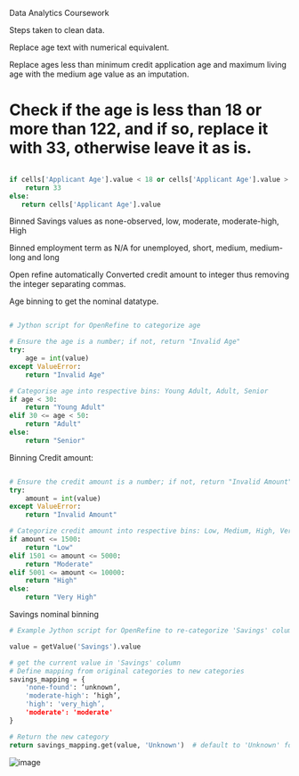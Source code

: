 Data Analytics Coursework

Steps taken to clean data.

Replace age text with numerical equivalent. 

Replace ages less than minimum credit application age and maximum living age with the medium age value as an imputation.

# Check if the age is less than 18 or more than 122, and if so, replace it with 33, otherwise leave it as is.

```python

if cells['Applicant Age'].value < 18 or cells['Applicant Age'].value > 122:
    return 33
else:
   return cells['Applicant Age'].value

```

Binned Savings values as none-observed, low, moderate, moderate-high, High

Binned employment term as N/A for unemployed, short, medium, medium-long and long

Open refine automatically Converted credit amount to integer thus removing the integer separating commas.

Age binning to get the nominal datatype.


```python

# Jython script for OpenRefine to categorize age

# Ensure the age is a number; if not, return "Invalid Age"
try:
    age = int(value)
except ValueError:
    return "Invalid Age"

# Categorise age into respective bins: Young Adult, Adult, Senior
if age < 30:
    return "Young Adult"
elif 30 <= age < 50:
    return "Adult"
else:
    return "Senior"

```
 
Binning Credit amount: 

```python

# Ensure the credit amount is a number; if not, return "Invalid Amount"
try:
    amount = int(value)
except ValueError:
    return "Invalid Amount"

# Categorize credit amount into respective bins: Low, Medium, High, Very High
if amount <= 1500:
    return "Low"
elif 1501 <= amount <= 5000:
    return "Moderate"
elif 5001 <= amount <= 10000:
    return "High"
else:
    return "Very High"

```

Savings nominal binning 

```python
# Example Jython script for OpenRefine to re-categorize 'Savings' column

value = getValue('Savings').value 

# get the current value in 'Savings' column
# Define mapping from original categories to new categories
savings_mapping = {
    'none-found': ‘unknown’,
    'moderate-high': ‘high’,
    'high': 'very_high’,
    'moderate': 'moderate'
}

# Return the new category
return savings_mapping.get(value, 'Unknown')  # default to 'Unknown' for any unforeseen values

```


![image](https://github.com/justinwylie033/Data-Analytics-Coursework/assets/121656622/b43d2832-fe90-43e5-9b93-b6cc124960e3)

